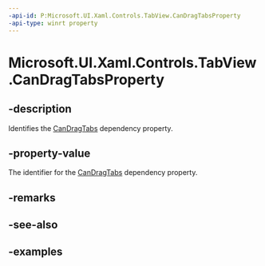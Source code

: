 ```yaml
---
-api-id: P:Microsoft.UI.Xaml.Controls.TabView.CanDragTabsProperty
-api-type: winrt property
---
```


# Microsoft.UI.Xaml.Controls.TabView.CanDragTabsProperty

<!--
public static Windows.UI.Xaml.DependencyProperty CanDragTabsProperty { get; }
-->

## -description

Identifies the [CanDragTabs](tabview_candragtabs.md) dependency property.

## -property-value

The identifier for the [CanDragTabs](tabview_candragtabs.md) dependency property.

## -remarks

## -see-also

## -examples

